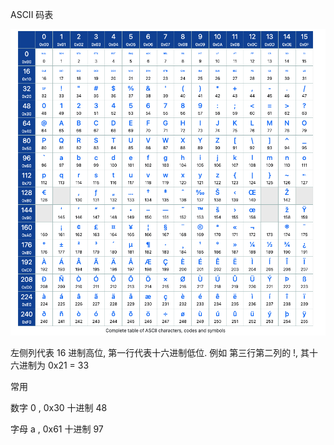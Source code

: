 
ASCII 码表

![alt text](img/ascii-code.jpg)

左侧列代表 16 进制高位, 第一行代表十六进制低位. 例如 第三行第二列的 !, 其十六进制为 0x21 = 33

常用

数字 0 , 0x30  十进制 48

字母 a , 0x61  十进制 97 